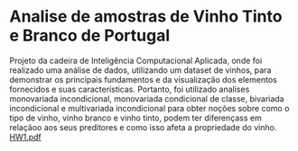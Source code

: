 # Analise de amostras de Vinho Tinto e Branco de Portugal
Projeto da cadeira de Inteligência Computacional Aplicada, onde foi realizado uma análise de dados, utilizando um dataset de vinhos, para demonstrar os principais fundamentos e da visualização dos elementos fornecidos e suas características. Portanto, foi utilizado analises monovariada incondicional, monovariada condicional de classe, bivariada incondicional e multivariada incondicional para obter noções sobre como o tipo de vinho, vinho branco e vinho tinto, podem ter diferençass em relaçãoo aos seus preditores e como isso afeta a propriedade do vinho.
[HW1.pdf](https://github.com/user-attachments/files/16840878/HW1.pdf)
